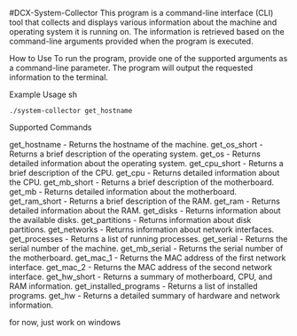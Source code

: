 #DCX-System-Collector
This program is a command-line interface (CLI) tool that collects and displays various information about the machine and operating system it is running on. The information is retrieved based on the command-line arguments provided when the program is executed.

How to Use
To run the program, provide one of the supported arguments as a command-line parameter. The program will output the requested information to the terminal.

Example Usage
sh
```
./system-collector get_hostname
```

Supported Commands

get_hostname          - Returns the hostname of the machine.
get_os_short          - Returns a brief description of the operating system.
get_os                - Returns detailed information about the operating system.
get_cpu_short         - Returns a brief description of the CPU.
get_cpu               - Returns detailed information about the CPU.
get_mb_short          - Returns a brief description of the motherboard.
get_mb                - Returns detailed information about the motherboard.
get_ram_short         - Returns a brief description of the RAM.
get_ram               - Returns detailed information about the RAM.
get_disks             - Returns information about the available disks.
get_partitions        - Returns information about disk partitions.
get_networks          - Returns information about network interfaces.
get_processes         - Returns a list of running processes.
get_serial            - Returns the serial number of the machine.
get_mb_serial         - Returns the serial number of the motherboard.
get_mac_1             - Returns the MAC address of the first network interface.
get_mac_2             - Returns the MAC address of the second network interface.
get_hw_short          - Returns a summary of motherboard, CPU, and RAM information.
get_installed_programs - Returns a list of installed programs.
get_hw                - Returns a detailed summary of hardware and network information.

for now, just work on windows

